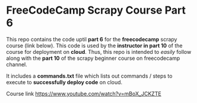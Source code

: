 # FreeCodeCamp Scrapy Course Part 6

This repo contains the code uptil **part 6** for the **freecodecamp** scrapy course (link below). This code is used by the **instructor in part 10** of the course for deployment on **cloud**.
Thus, this repo is intended to *easily* follow along with the **part 10** of the scrapy beginner course on freecodecamp channel. 

It includes a **commands.txt** file which lists out commands / steps to execute to **successfully deploy code** on cloud.

Course link https://www.youtube.com/watch?v=mBoX_JCKZTE
